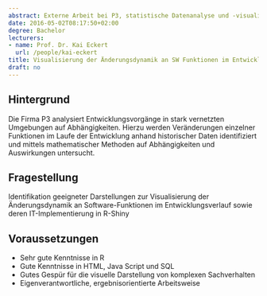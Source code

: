 ```yaml
---
abstract: Externe Arbeit bei P3, statistische Datenanalyse und -visualisierung.
date: 2016-05-02T08:17:50+02:00
degree: Bachelor
lecturers:
- name: Prof. Dr. Kai Eckert
  url: /people/kai-eckert
title: Visualisierung der Änderungsdynamik an SW Funktionen im Entwicklungsverlauf
draft: no
---
```



## Hintergrund
Die Firma P3 analysiert Entwicklungsvorgänge in stark vernetzten Umgebungen auf Abhängigkeiten. Hierzu werden Veränderungen einzelner Funktionen im Laufe der Entwicklung anhand historischer Daten identifiziert und mittels mathematischer Methoden auf Abhängigkeiten und Auswirkungen untersucht.

## Fragestellung
Identifikation geeigneter Darstellungen zur Visualisierung der Änderungsdynamik an Software-Funktionen im Entwicklungsverlauf sowie deren IT-Implementierung in R-Shiny

## Voraussetzungen
- Sehr gute Kenntnisse in R
- Gute Kenntnisse in HTML, Java Script und SQL
- Gutes Gespür für die visuelle Darstellung von komplexen Sachverhalten
- Eigenverantwortliche, ergebnisorientierte Arbeitsweise


